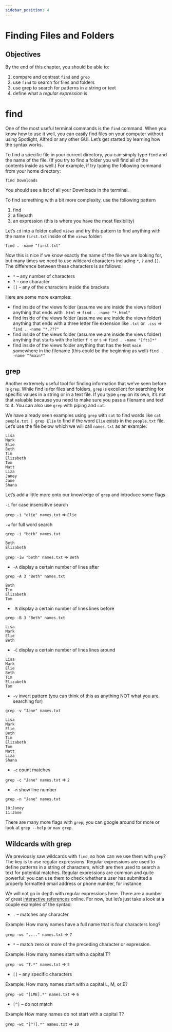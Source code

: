 ```yaml
---
sidebar_position: 4
---
```


# Finding Files and Folders

## Objectives

By the end of this chapter, you should be able to:

1. compare and contrast `find` and `grep`
2. use `find` to search for files and folders
3. use grep to search for patterns in a string or text
4. define what a *regular expression* is

# find

One of the most useful terminal commands is the `find` command. When you know how to use it well, you can easily find files on your computer without using Spotlight, Alfred or any other GUI. Let’s get started by learning how the syntax works.

To find a specific file in your current directory, you can simply type `find` and the name of the file. (If you try to find a folder you will find all of the contents inside as well.) For example, if try typing the following command from your home directory:

```console
find Downloads
```

You should see a list of all your Downloads in the terminal.

To find something with a bit more complexity, use the following pattern

1. find
2.  a filepath
3. an expression (this is where you have the most flexibility)

Let’s `cd` into a folder called `views` and try this pattern to find anything with the name `first.txt` inside of the `views` folder:

```console
find . -name "first.txt"
```

Now this is nice if we know exactly the name of the file we are looking for, but many times we need to use wildcard characters including `*`, `?` and `[]`. The difference between these characters is as follows:

- `*` – any number of characters
- `?` – one character
- `[]` – any of the characters inside the brackets

Here are some more examples:

- find inside of the views folder (assume we are inside the views folder) anything that ends with `.html` => `find . -name "*.html"`
- find inside of the views folder (assume we are inside the views folder) anything that ends with a three letter file extension like `.txt` or` .css` => `find . -name "*.???"`
- find inside of the views folder (assume we are inside the views folder) anything that starts with the letter `f t` or `s` => `find . -name "[fts]*"`
- find inside of the views folder anything that has the text `main` somewhere in the filename (this could be the beginning as well) `find . -name "*main*"`

## grep

Another extremely useful tool for finding information that we’ve seen before is `grep`. While find is for files and folders, `grep` is excellent for searching for specific values in a string or in a text file. If you type `grep` on its own, it’s not that valuable because you need to make sure you pass a filename and text to it. You can also use `grep` with piping and `cat`.

We have already seen examples using `grep` with `cat` to find words like `cat people.txt | grep Elie` to find if the word `Elie` exists in the `people.txt` file. Let’s use the file below which we will call `names.txt` as an example:

```console
Lisa
Mark
Elie
Beth
Tim
Elizabeth
Tom
Matt
Liza
Janey
Jane
Shana
```

Let’s add a little more onto our knowledge of `grep` and introduce some flags.

`-i` for case insensitive search

`grep -i "elie" names.txt` => `Elie`

`-w` for full word search

```console
grep -i "beth" names.txt
```

```console
Beth
Elizabeth
```

`grep -iw "beth" names.txt` => `Beth`

- `-A` display a certain number of lines after

`grep -A 3 "Beth" names.txt`

```console
Beth
Tim
Elizabeth
Tom
```

- ``-B`` display a certain number of lines lines before

`grep -B 3 "Beth" names.txt`

```console
Lisa
Mark
Elie
Beth
```

- `-C` display a certain number of lines lines around

```console
Lisa
Mark
Elie
Beth
Tim
Elizabeth
Tom
```

- `-v` invert pattern (you can think of this as anything NOT what you are searching for)

`grep -v "Jane" names.txt`

```console
Lisa
Mark
Elie
Beth
Tim
Elizabeth
Tom
Matt
Liza
Shana
```

- `-c` count matches

`grep -c "Jane" names.txt` => `2`

- `-n` show line number

```console 
grep -n "Jane" names.txt
```

```console
10:Janey
11:Jane
```


There are many more flags with `grep`; you can google around for more or look at `grep --help` or `man grep`.

## Wildcards with grep

We previously saw wildcards with `find`, so how can we use them with `grep`? The key is to use regular expressions. Regular expressions are used to define patterns in a string of characters, which are then used to search a text for potential matches. Regular expressions are common and quite powerful: you can use them to check whether a user has submitted a properly formatted email address or phone number, for instance.

We will not go in depth with regular expressions here. There are a number of great [interactive references](http://regexr.com/) online. For now, but let’s just take a look at a couple examples of the syntax:

- `.` – matches any character

Example: How many names have a full name that is four characters long?

`grep -wc "...." names.txt` => `7`

- `*` – match zero or more of the preceding character or expression.

Example: How many names start with a capital T?

`grep -wc "T.*" names.txt` => `2`

- `[]` – any specific characters

Example: How many names start with a capital L, M, or E?

`grep -wc "[LME].*" names.txt` => `6`

- `[^]` – do not match

Example How many names do not start with a capital T?

`grep -wc "[^T].*" names.txt` => `10`